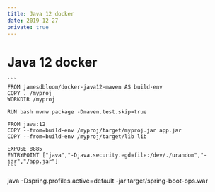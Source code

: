 ```yaml
---
title: Java 12 docker
date: 2019-12-27
private: true
---
```

# Java 12 docker
    ```
    FROM jamesdbloom/docker-java12-maven AS build-env
    COPY . /myproj
    WORKDIR /myproj

    RUN bash mvnw package -Dmaven.test.skip=true

    FROM java:12
    COPY --from=build-env /myproj/target/myproj.jar app.jar
    COPY --from=build-env /myproj/target/lib lib

    EXPOSE 8885
    ENTRYPOINT ["java","-Djava.security.egd=file:/dev/./urandom","-jar","/app.jar"]
    ```

java -Dspring.profiles.active=default -jar target/spring-boot-ops.war